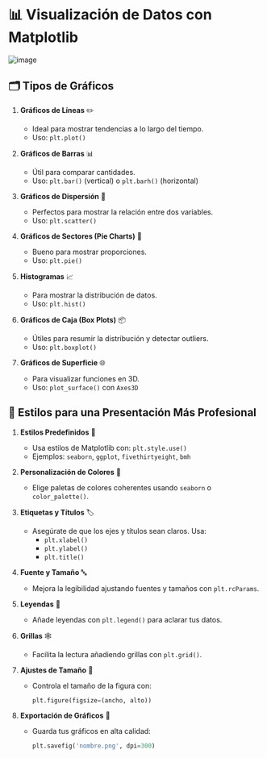 # 📊 Visualización de Datos con Matplotlib

![image](https://github.com/user-attachments/assets/bbf3db41-f194-464b-8d43-cccc5a309de5)

## 🗂️ Tipos de Gráficos

1. **Gráficos de Líneas** ✏️
   - Ideal para mostrar tendencias a lo largo del tiempo.
   - Uso: `plt.plot()`

2. **Gráficos de Barras** 📊
   - Útil para comparar cantidades.
   - Uso: `plt.bar()` (vertical) o `plt.barh()` (horizontal)

3. **Gráficos de Dispersión** 🌌
   - Perfectos para mostrar la relación entre dos variables.
   - Uso: `plt.scatter()`

4. **Gráficos de Sectores (Pie Charts)** 🥧
   - Bueno para mostrar proporciones.
   - Uso: `plt.pie()`

5. **Histogramas** 📈
   - Para mostrar la distribución de datos.
   - Uso: `plt.hist()`

6. **Gráficos de Caja (Box Plots)** 📦
   - Útiles para resumir la distribución y detectar outliers.
   - Uso: `plt.boxplot()`

7. **Gráficos de Superficie** 🌐
   - Para visualizar funciones en 3D.
   - Uso: `plot_surface()` con `Axes3D`

## 🎨 Estilos para una Presentación Más Profesional

1. **Estilos Predefinidos** 🎨
   - Usa estilos de Matplotlib con: `plt.style.use()`
   - Ejemplos: `seaborn`, `ggplot`, `fivethirtyeight`, `bmh`

2. **Personalización de Colores** 🌈
   - Elige paletas de colores coherentes usando `seaborn` o `color_palette()`.

3. **Etiquetas y Títulos** 🏷️
   - Asegúrate de que los ejes y títulos sean claros. Usa:
     - `plt.xlabel()`
     - `plt.ylabel()`
     - `plt.title()`

4. **Fuente y Tamaño** 🔤
   - Mejora la legibilidad ajustando fuentes y tamaños con `plt.rcParams`.

5. **Leyendas** 📜
   - Añade leyendas con `plt.legend()` para aclarar tus datos.

6. **Grillas** 🕸️
   - Facilita la lectura añadiendo grillas con `plt.grid()`.

7. **Ajustes de Tamaño** 📏
   - Controla el tamaño de la figura con:
     ```python
     plt.figure(figsize=(ancho, alto))
     ```

8. **Exportación de Gráficos** 💾
   - Guarda tus gráficos en alta calidad:
     ```python
     plt.savefig('nombre.png', dpi=300)
     ```


